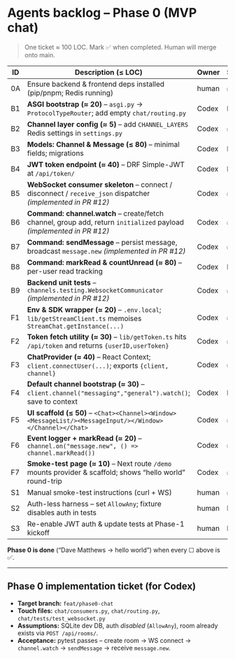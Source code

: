 # Agents backlog – **Phase 0 (MVP chat)**

> One ticket ≈ 100 LOC. Mark ✅ when completed. Human will merge onto main.

| ID  | Description (≤ LOC)                                                                                                                         | Owner | Status |
|-----|---------------------------------------------------------------------------------------------------------------------------------------------|-------|--------|
| 0A  | Ensure backend & frontend deps installed (pip/pnpm; Redis running)                                                                          | human | ✅ |
| B1  | **ASGI bootstrap (≈ 20)** – `asgi.py` → `ProtocolTypeRouter`; add empty `chat/routing.py`                                                   | Codex | ☐ |
| B2  | **Channel layer config (≈ 5)** – add `CHANNEL_LAYERS` Redis settings in `settings.py`                                                        | Codex | ✅ |
| B3  | **Models: Channel & Message (≤ 80)** – minimal fields; migrations                                                                           | Codex | ☐ |
| B4  | **JWT token endpoint (≈ 40)** – DRF Simple-JWT at `/api/token/`                                                                              | Codex | ☐ |
| B5  | **WebSocket consumer skeleton** – connect / disconnect / `receive_json` dispatcher *(implemented in PR #12)*                                 | Codex | ✅ |
| B6  | **Command: channel.watch** – create/fetch channel, group add, return `initialized` payload *(implemented in PR #12)*                        | Codex | ✅ |
| B7  | **Command: sendMessage** – persist message, broadcast `message.new` *(implemented in PR #12)*                                               | Codex | ✅ |
| B8  | **Command: markRead & countUnread (≈ 80)** – per-user read tracking                                                                         | Codex | ☐ |
| B9  | **Backend unit tests** – `channels.testing.WebsocketCommunicator` *(implemented in PR #12)*                                                  | Codex | ✅ |
| F1  | **Env & SDK wrapper (≈ 20)** – `.env.local`; `lib/getStreamClient.ts` memoises `StreamChat.getInstance(...)`                                | Codex | ✅ |
| F2  | **Token fetch utility (≈ 30)** – `lib/getToken.ts` hits `/api/token` and returns `{userID,userToken}`                                       | Codex | ✅ |
| F3  | **ChatProvider (≈ 40)** – React Context; `client.connectUser(...)`; exports `{client, channel}`                                             | Codex | ✅ |
| F4  | **Default channel bootstrap (≈ 30)** – `client.channel("messaging","general").watch()`; save to context                                     | Codex | ☐ |
| F5  | **UI scaffold (≤ 50)** – `<Chat><Channel><Window><MessageList/><MessageInput/></Window></Channel></Chat>`                                   | Codex | ✅ |
| F6  | **Event logger + markRead (≈ 20)** – `channel.on("message.new", () => channel.markRead())`                                                  | Codex | ✅ |
| F7  | **Smoke-test page (≈ 10)** – Next route `/demo` mounts provider & scaffold; shows “hello world” round-trip                                  | Codex | ✅ |
| S1  | Manual smoke-test instructions (curl + WS)                                                                                                  | human | ✅ |
| S2  | Auth-less harness – set `AllowAny`; fixture disables auth in tests                                                                          | human | ☐ |
| S3  | Re-enable JWT auth & update tests at Phase-1 kickoff                                                                                        | human | ☐ |

**Phase 0 is done** (“Dave Matthews → hello world”) when every ☐ above is ✅.

---

## Phase 0 implementation ticket (for Codex)

* **Target branch:** `feat/phase0-chat`
* **Touch files:** `chat/consumers.py`, `chat/routing.py`, `chat/tests/test_websocket.py`
* **Assumptions:** SQLite dev DB, auth *disabled* (`AllowAny`), room already exists via `POST /api/rooms/`.
* **Acceptance:** pytest passes – create room → WS connect → `channel.watch` → `sendMessage` → receive `message.new`.
